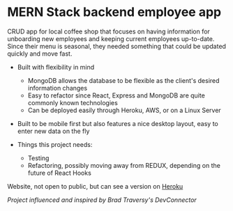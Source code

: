 # MERN Stack backend employee app
CRUD app for local coffee shop that focuses on having information for unboarding new employees and 
keeping current employees up-to-date. Since their menu is seasonal, they needed something that could
be updated quickly and move fast.


- Built with flexibility in mind
	- MongoDB allows the database to be flexible as the client's desired information changes
	- Easy to refactor since React, Express and MongoDB are quite commonly known technologies
	- Can be deployed easily through Heroku, AWS, or on a Linux Server

- Built to be mobile first but also features a nice desktop layout, easy to enter new data on the fly



- Things this project needs:
	- Testing
	- Refactoring, possibly moving away from REDUX, depending on the future of React Hooks



Website, not open to public, but can see a version on [Heroku](https://cfcc-backend.herokuapp.com/)






_Project influenced and inspired by Brad Traversy's DevConnector_
